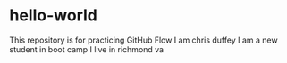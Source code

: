 # hello-world
This repository is for practicing GitHub Flow 
I am chris duffey
I am a new student in boot camp
I live in richmond va
